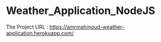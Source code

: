 # Weather_Application_NodeJS
The Project URL : https://amrmahmoud-weather-application.herokuapp.com/
